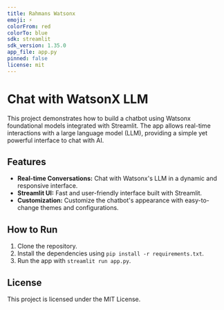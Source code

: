 ```yaml
---
title: Rahmans Watsonx
emoji: ⚡
colorFrom: red
colorTo: blue
sdk: streamlit
sdk_version: 1.35.0
app_file: app.py
pinned: false
license: mit
---
```


# Chat with WatsonX LLM

This project demonstrates how to build a chatbot using Watsonx foundational models integrated with Streamlit. The app allows real-time interactions with a large language model (LLM), providing a simple yet powerful interface to chat with AI.

## Features
- **Real-time Conversations:** Chat with Watsonx's LLM in a dynamic and responsive interface.
- **Streamlit UI:** Fast and user-friendly interface built with Streamlit.
- **Customization:** Customize the chatbot's appearance with easy-to-change themes and configurations.

## How to Run
1. Clone the repository.
2. Install the dependencies using `pip install -r requirements.txt`.
3. Run the app with `streamlit run app.py`.

## License
This project is licensed under the MIT License.
